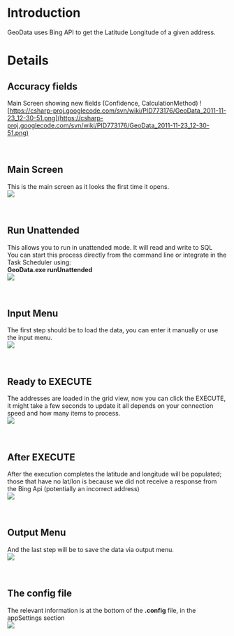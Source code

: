 

# Introduction #
GeoData uses Bing API to get the Latitude Longitude of a given address.

# Details #

## Accuracy fields ##
Main Screen showing new fields (Confidence, CalculationMethod)
![https://csharp-proj.googlecode.com/svn/wiki/PID773176/GeoData_2011-11-23_12-30-51.png](https://csharp-proj.googlecode.com/svn/wiki/PID773176/GeoData_2011-11-23_12-30-51.png)
<br><br><br>

<h2>Main Screen</h2>
This is the main screen as it looks the first time it opens.<br>
<img src='https://csharp-proj.googlecode.com/svn/wiki/PID773176/GeoData.png' />
<br><br><br>

<h2>Run Unattended</h2>
This allows you to run in unattended mode. It will read and write to SQL<br>
You can start this process directly from the command line or integrate in the Task Scheduler using:<br>
<b>GeoData.exe runUnattended</b><br>
<img src='https://csharp-proj.googlecode.com/svn/wiki/PID773176/GeoData_Run_Unattended.png' />
<br><br><br>

<h2>Input Menu</h2>
The first step should be to load the data, you can enter it manually or use the input menu.<br>
<img src='https://csharp-proj.googlecode.com/svn/wiki/PID773176/GeoData_input.png' />
<br><br><br>

<h2>Ready to EXECUTE</h2>
The addresses are loaded in the grid view, now you can click the EXECUTE, it might take a few seconds to update it all depends on your connection speed and how many items to process.<br>
<img src='https://csharp-proj.googlecode.com/svn/wiki/PID773176/GeoData_exec.png' />
<br><br><br>

<h2>After EXECUTE</h2>
After the execution completes the latitude and longitude will be populated; those that have no lat/lon is because we did not receive a response from the Bing Api (potentially an incorrect address)<br>
<img src='https://csharp-proj.googlecode.com/svn/wiki/PID773176/GeoData_after_exec.png' />
<br><br><br>

<h2>Output Menu</h2>
And the last step will be to save the data via output menu.<br>
<img src='https://csharp-proj.googlecode.com/svn/wiki/PID773176/GeoData_output.png' />
<br><br><br>

<h2>The config file</h2>
The relevant information is at the bottom of the <b>.config</b> file, in the appSettings section<br>
<img src='https://csharp-proj.googlecode.com/svn/wiki/PID773176/PID773176.png' />